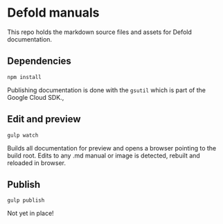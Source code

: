 # Defold manuals

This repo holds the markdown source files and assets for Defold documentation.

## Dependencies

```
npm install
```

Publishing documentation is done with the `gsutil` which is part of the Google Cloud SDK.,

## Edit and preview

```
gulp watch
```

Builds all documentation for preview and opens a browser pointing to the build root. Edits to any .md manual or image is detected, rebuilt and reloaded in browser.

## Publish

```
gulp publish
```

Not yet in place!